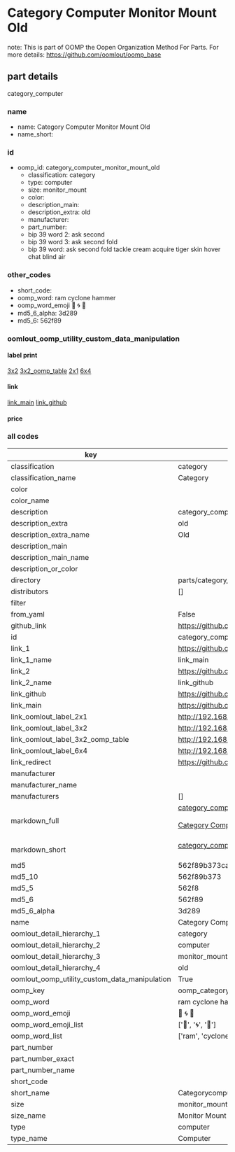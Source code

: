 # Category Computer Monitor Mount Old  

note: This is part of OOMP the Oopen Organization Method For Parts. For more details: https://github.com/oomlout/oomp_base

##  part details
  



category_computer



### name
* name: Category Computer Monitor Mount Old
* name_short: 
### id
* oomp_id: category_computer_monitor_mount_old
  * classification: category
  * type: computer
  * size: monitor_mount
  * color: 
  * description_main: 
  * description_extra: old
  * manufacturer: 
  * part_number: 
  * bip 39 word 2: ask second
  * bip 39 word 3: ask second fold
  * bip 39 word: ask second fold tackle cream acquire tiger skin hover chat blind air

### other_codes
* short_code: 
* oomp_word: ram cyclone hammer
* oomp_word_emoji :ram: :cyclone: :hammer:
* md5_6_alpha: 3d289
* md5_6: 562f89






### oomlout_oomp_utility_custom_data_manipulation
#### label print
[3x2](http://192.168.1.245:1112/?label=oomp%203d289)
[3x2_oomp_table](http://192.168.1.108:1112/?label=oomp%203d289)
[2x1](http://192.168.1.242:1112/?label=oomp%203d289)
[6x4](http://192.168.1.55:1112/?label=oomp%203d289)    

#### link

[link_main](https://github.com/oomlout/oomlout_oomp_version_1_messy/tree/main/parts/category_computer_monitor_mount_old) [link_github](https://github.com/oomlout/oomlout_oomp_version_1_messy/tree/main/parts/category_computer_monitor_mount_old)                             

#### price







### all codes 
| key | value |  
| --- | --- |  
| classification | category |  
| classification_name | Category |  
| color |  |  
| color_name |  |  
| description | category_computer |  
| description_extra | old |  
| description_extra_name | Old |  
| description_main |  |  
| description_main_name |  |  
| description_or_color |   |  
| directory | parts/category_computer_monitor_mount_old |  
| distributors | [] |  
| filter |  |  
| from_yaml | False |  
| github_link | https://github.com/oomlout/oomlout_oomp_part_src/tree/main/parts/category_computer_monitor_mount_old |  
| id | category_computer_monitor_mount_old |  
| link_1 | https://github.com/oomlout/oomlout_oomp_version_1_messy/tree/main/parts/category_computer_monitor_mount_old |  
| link_1_name | link_main |  
| link_2 | https://github.com/oomlout/oomlout_oomp_version_1_messy/tree/main/parts/category_computer_monitor_mount_old |  
| link_2_name | link_github |  
| link_github | https://github.com/oomlout/oomlout_oomp_version_1_messy/tree/main/parts/category_computer_monitor_mount_old |  
| link_main | https://github.com/oomlout/oomlout_oomp_version_1_messy/tree/main/parts/category_computer_monitor_mount_old |  
| link_oomlout_label_2x1 | http://192.168.1.242:1112/?label=oomp%203d289 |  
| link_oomlout_label_3x2 | http://192.168.1.245:1112/?label=oomp%203d289 |  
| link_oomlout_label_3x2_oomp_table | http://192.168.1.108:1112/?label=oomp%203d289 |  
| link_oomlout_label_6x4 | http://192.168.1.55:1112/?label=oomp%203d289 |  
| link_redirect | https://github.com/oomlout/oomlout_oomp_version_1_messy/tree/main/parts/category_computer_monitor_mount_old |  
| manufacturer |  |  
| manufacturer_name |  |  
| manufacturers | [] |  
| markdown_full | [category_computer_monitor_mount_old](none)<br>[](none)<br>[Category Computer Monitor Mount Old](none)<br><br> |  
| markdown_short | [category_computer_monitor_mount_old](none)<br><br> |  
| md5 | 562f89b373ca9c3c08997dd0b530986a |  
| md5_10 | 562f89b373 |  
| md5_5 | 562f8 |  
| md5_6 | 562f89 |  
| md5_6_alpha | 3d289 |  
| name | Category Computer Monitor Mount Old |  
| oomlout_detail_hierarchy_1 | category |  
| oomlout_detail_hierarchy_2 | computer |  
| oomlout_detail_hierarchy_3 | monitor_mount |  
| oomlout_detail_hierarchy_4 | old |  
| oomlout_oomp_utility_custom_data_manipulation | True |  
| oomp_key | oomp_category_computer_monitor_mount_old |  
| oomp_word | ram cyclone hammer |  
| oomp_word_emoji | :ram: :cyclone: :hammer: |  
| oomp_word_emoji_list | [':ram:', ':cyclone:', ':hammer:'] |  
| oomp_word_list | ['ram', 'cyclone', 'hammer'] |  
| part_number |  |  
| part_number_exact |  |  
| part_number_name |  |  
| short_code |  |  
| short_name | Categorycomputer |  
| size | monitor_mount |  
| size_name | Monitor Mount |  
| type | computer |  
| type_name | Computer |  
